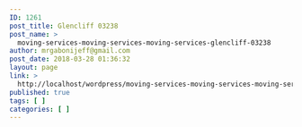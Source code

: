 ```yaml
---
ID: 1261
post_title: Glencliff 03238
post_name: >
  moving-services-moving-services-moving-services-glencliff-03238
author: mrgabonijeff@gmail.com
post_date: 2018-03-28 01:36:32
layout: page
link: >
  http://localhost/wordpress/moving-services-moving-services-moving-services-glencliff-03238/
published: true
tags: [ ]
categories: [ ]
---
```

